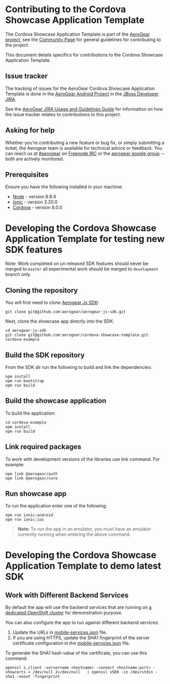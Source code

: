 # Contributing to the Cordova Showcase Application Template

The Cordova Showcase Application Template is part of the [AeroGear project](https://aerogear.org/), see the [Community Page](https://aerogear.org/community) for general guidelines for contributing to the project.

This document details specifics for contributions to the Cordova Showcase Application Template.

## Issue tracker

The tracking of issues for the AeroGear Cordova Showcase Application Template is done in the [AeroGear Android Project](https://issues.jboss.org/projects/AEROGEAR/issues) in the [JBoss Developer JIRA](https://issues.jboss.org).

See the [AeroGear JIRA Usage and Guidelines Guide](https://aerogear.org/docs/guides/JIRAUsage/) for information on how the issue tracker relates to contributions to this project.

## Asking for help

Whether you're contributing a new feature or bug fix, or simply submitting a
ticket, the Aerogear team is available for technical advice or feedback. 
You can reach us at [#aerogear](ircs://chat.freenode.net:6697/aerogear) on [Freenode IRC](https://freenode.net/) or the 
[aerogear google group](https://groups.google.com/forum/#!forum/aerogear)
-- both are actively monitored.

## Prerequisites

Ensure you have the following installed in your machine:

- [Node](https://nodejs.org/en/) - version 8.9.4
- [Ionic](https://ionicframework.com/) - version 3.20.0
- [Cordova](https://cordova.apache.org/) - version 8.0.0


# Developing the Cordova Showcase Application Template for testing new SDK features
Note: Work completed on un released SDK features should never be merged to `master` all experimental work should be merged to `development` branch only.

## Cloning the repository

You will first need to clone [Aerogear Js SDK](https://github.com/aerogear/aerogear-js-sdk):
```
git clone git@github.com:aerogear/aerogear-js-sdk.git
```
Next, clone the showcase app directly into the SDK:
```
cd aerogear-js-sdk
git clone git@github.com:aerogear/cordova-showcase-template.git cordova-example
```

## Build the SDK repository
 
From the SDK dir run the following to build and link the dependencies:
```
npm install
npm run bootstrap
npm run build
```

## Build the showcase application

To build the application:
```
cd cordova-example
npm install 
npm run build
```

## Link required packages

To work with development versions of the libraries use link command.
For example:

```
npm link @aerogear/auth
npm link @aerogear/core
```

## Run showcase app

To run the application enter one of the following:
```
npm run ionic:android 
npm run ionic:ios 
```
> **Note**: To run the app in an emulator, you must have an emulator currently running when entering the above command.

# Developing the Cordova Showcase Application Template to demo latest SDK

## Work with Different Backend Services

By default the app will use the backend services that are running on [a dedicated OpenShift cluster](https://security.skunkhenry.com:8443) for demonstration purpose.

You can also configure the app to run against different backend services:

1. Update the URLs in [mobile-services.json](src/mobile-services.json) file.
2. If you are using HTTPS, update the SHA1 fingerprint of the server certificate configuration in the [mobile-services.json](src/mobile-services.json) file.

To generate the SHA1 hash value of the certificate, you can use this command:
```
openssl s_client -servername <hostname> -connect <hostname:port> -showcerts < /dev/null 2>/dev/null   | openssl x509 -in /dev/stdin -sha1 -noout -fingerprint
```
